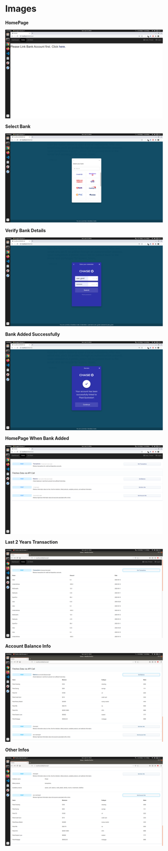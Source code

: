 # Images

**HomePage**

![](images/Home.png)

**Select Bank**

![](images/SelectBank.png)

**Verify Bank Details**

![](images/VerifyDetails.png)

**Bank Added Successfully**

![](images/BankSuccess.png)

**HomePage When Bank Added**

![](images/HomeWhenBankAdded.png)

**Last 2 Years Transaction**

![](images/TransactionsOf2Years.png)

**Account Balance Info**

![](images/AccountBalance.png)

**Other Infos**

![](images/OtherInfos.png)


